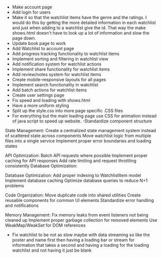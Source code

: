 - Make account page
- Add login for users
- Make it so that the watchlist items have the genre and the ratings. I would do this by getting the more detailed information in each watchlist and just when adding to a watchlist give the id. That way the make shows.html doesn't have to look up a lot of information and slow the page down.
- Update book page to work
- Add Watchlist to account page
- Add progress tracking functionality to watchlist items
- Implement sorting and filtering in watchlist view
- Add notification system for watchlist actions
- Implement share functionality for watchlist items
- Add review/notes system for watchlist items
- Create mobile-responsive layouts for all pages
- Implement search functionality in watchlist
- Add batch actions for watchlist items
- Create user settings page
- Fix speed and loading with shows.html
- Have a more uniform styling
- Split up the style.css into more page specific .CSS files
- For everything but the main loading page use CSS for animation instead of java script to speed up website.
-Standardize component structure

State Management:
Create a centralized state management system instead of scattered state across components
Move watchlist logic from multiple files into a single service
Implement proper error boundaries and loading states

API Optimization:
Batch API requests where possible
Implement proper caching for API responses
Add rate limiting and request throttling consistently
Database Optimization:

Database Optimization:
Add proper indexing to WatchlistItem model
Implement database caching
Optimize database queries to reduce N+1 problems

Code Organization:
Move duplicate code into shared utilities
Create reusable components for common UI elements
Standardize error handling and notifications

Memory Management:
Fix memory leaks from event listeners not being cleaned up
Implement proper garbage collection for removed elements
Use WeakMap/WeakSet for DOM references


- Fix watchlist to be not as slow maybe with data streaming so like the poster and name first then having a loading bar or stream for information that takes a second and having a loading for the loading watchlist and not having it just be blank